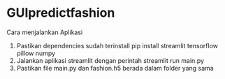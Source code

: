 # GUIpredictfashion

Cara menjalankan Aplikasi 
1.	Pastikan dependencies sudah terinstall
pip install streamlit tensorflow pillow numpy
2.	Jalankan aplikasi streamlit dengan perintah
streamlit run main.py
3.	Pastikan file main.py dan fashion.h5 berada dalam folder yang sama
